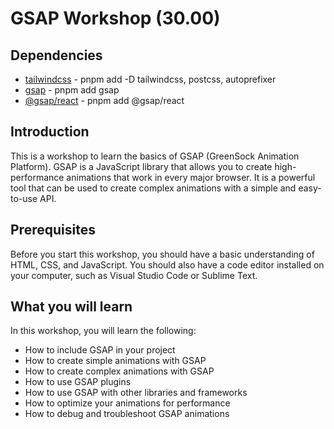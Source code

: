 # GSAP Workshop (30.00)

## Dependencies

-  [tailwindcss](https://tailwindcss.com/) - pnpm add -D tailwindcss, postcss, autoprefixer
-  [gsap](https://greensock.com/gsap/) - pnpm add gsap
-  [@gsap/react](https://greensock.com/react/) - pnpm add @gsap/react

## Introduction

This is a workshop to learn the basics of GSAP (GreenSock Animation Platform). GSAP is a JavaScript library that allows you to create high-performance animations that work in every major browser. It is a powerful tool that can be used to create complex animations with a simple and easy-to-use API.

## Prerequisites

Before you start this workshop, you should have a basic understanding of HTML, CSS, and JavaScript. You should also have a code editor installed on your computer, such as Visual Studio Code or Sublime Text.

## What you will learn

In this workshop, you will learn the following:

-  How to include GSAP in your project
-  How to create simple animations with GSAP
-  How to create complex animations with GSAP
-  How to use GSAP plugins
-  How to use GSAP with other libraries and frameworks
-  How to optimize your animations for performance
-  How to debug and troubleshoot GSAP animations
